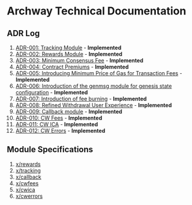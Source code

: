 # Archway Technical Documentation

## ADR Log

1. [ADR-001: Tracking Module](adr/ADR-001-tracking-module.md) - **Implemented**
2. [ADR-002: Rewards Module](adr/ADR-002-rewards-module.md) - **Implemented**
3. [ADR-003: Minimum Consensus Fee](adr/ADR-003-minimum-consensus-fee.md) - **Implemented**
4. [ADR-004: Contract Premiums](adr/ADR-004-contract-premiums.md) - **Implemented**
5. [ADR-005: Introducing Minimum Price of Gas for Transaction Fees](adr/ADR-005-minimum-price-of-gas.md) - **Implemented**
6. [ADR-006: Introduction of the genmsg module for genesis state configuration](adr/ADR-006-genmsg-module.md) - **Implemented**
7. [ADR-007: Introduction of fee burning](adr/ADR-007-fee-burning.md) - **Implemented**
8. [ADR-008: Refined Withdrawal User Experience](adr/ADR-008-withdrawal-ux-improvements.md) - **Implemented**
9. [ADR-009: Callback module](adr/ADR-009-callback-module.md) - **Implemented**
10. [ADR-010: CW Fees](adr/ADR-010-cw-fees.md) - **Implemented**
11. [ADR-011: CW ICA](adr/ADR-011-cw-ica.md) - **Implemented**
12. [ADR-012: CW Errors](adr/ADR-012-cw-errors.md) - **Implemented**

## Module Specifications

1. [x/rewards](../x/rewards/spec/README.md)
2. [x/tracking](../x/tracking/spec/README.md)
3. [x/callback](../x/callback/spec/README.md)
4. [x/cwfees]()
5. [x/cwica](../x/cwica/spec/README.md)
6. [x/cwerrors](../x/cwerrors/spec/README.md)
